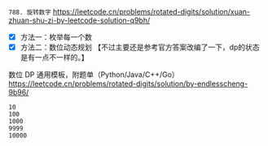 
`788. 旋转数字` https://leetcode.cn/problems/rotated-digits/solution/xuan-zhuan-shu-zi-by-leetcode-solution-q9bh/
- [x] 方法一：枚举每一个数
- [x] 方法二：数位动态规划  【不过主要还是参考官方答案改编了一下，dp的状态是有一点不一样的。】

数位 DP 通用模板，附题单（Python/Java/C++/Go） https://leetcode.cn/problems/rotated-digits/solution/by-endlesscheng-9b96/

```
10
100
1000
9999
10000
```
